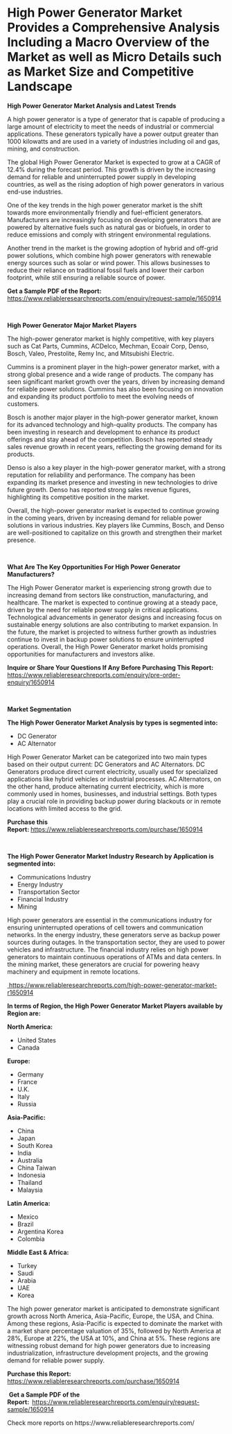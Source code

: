 <p><h1>High Power Generator Market Provides a Comprehensive Analysis Including a Macro Overview of the Market as well as Micro Details such as Market Size and Competitive Landscape</h1></p><p><strong>High Power Generator Market Analysis and Latest Trends</strong></p>
<p><p>A high power generator is a type of generator that is capable of producing a large amount of electricity to meet the needs of industrial or commercial applications. These generators typically have a power output greater than 1000 kilowatts and are used in a variety of industries including oil and gas, mining, and construction.</p><p>The global High Power Generator Market is expected to grow at a CAGR of 12.4% during the forecast period. This growth is driven by the increasing demand for reliable and uninterrupted power supply in developing countries, as well as the rising adoption of high power generators in various end-use industries.</p><p>One of the key trends in the high power generator market is the shift towards more environmentally friendly and fuel-efficient generators. Manufacturers are increasingly focusing on developing generators that are powered by alternative fuels such as natural gas or biofuels, in order to reduce emissions and comply with stringent environmental regulations.</p><p>Another trend in the market is the growing adoption of hybrid and off-grid power solutions, which combine high power generators with renewable energy sources such as solar or wind power. This allows businesses to reduce their reliance on traditional fossil fuels and lower their carbon footprint, while still ensuring a reliable source of power.</p></p>
<p><strong>Get a Sample PDF of the Report:&nbsp;</strong> <a href="https://www.reliableresearchreports.com/enquiry/request-sample/1650914">https://www.reliableresearchreports.com/enquiry/request-sample/1650914</a></p>
<p>&nbsp;</p>
<p><strong>High Power Generator Major Market Players</strong></p>
<p><p>The high-power generator market is highly competitive, with key players such as Cat Parts, Cummins, ACDelco, Mechman, Ecoair Corp, Denso, Bosch, Valeo, Prestolite, Remy Inc, and Mitsubishi Electric. </p><p>Cummins is a prominent player in the high-power generator market, with a strong global presence and a wide range of products. The company has seen significant market growth over the years, driven by increasing demand for reliable power solutions. Cummins has also been focusing on innovation and expanding its product portfolio to meet the evolving needs of customers.</p><p>Bosch is another major player in the high-power generator market, known for its advanced technology and high-quality products. The company has been investing in research and development to enhance its product offerings and stay ahead of the competition. Bosch has reported steady sales revenue growth in recent years, reflecting the growing demand for its products.</p><p>Denso is also a key player in the high-power generator market, with a strong reputation for reliability and performance. The company has been expanding its market presence and investing in new technologies to drive future growth. Denso has reported strong sales revenue figures, highlighting its competitive position in the market.</p><p>Overall, the high-power generator market is expected to continue growing in the coming years, driven by increasing demand for reliable power solutions in various industries. Key players like Cummins, Bosch, and Denso are well-positioned to capitalize on this growth and strengthen their market presence.</p></p>
<p>&nbsp;</p>
<p><strong>What Are The Key Opportunities For High Power Generator Manufacturers?</strong></p>
<p><p>The High Power Generator market is experiencing strong growth due to increasing demand from sectors like construction, manufacturing, and healthcare. The market is expected to continue growing at a steady pace, driven by the need for reliable power supply in critical applications. Technological advancements in generator designs and increasing focus on sustainable energy solutions are also contributing to market expansion. In the future, the market is projected to witness further growth as industries continue to invest in backup power solutions to ensure uninterrupted operations. Overall, the High Power Generator market holds promising opportunities for manufacturers and investors alike.</p></p>
<p><strong>Inquire or Share Your Questions If Any Before Purchasing This Report:</strong> <a href="https://www.reliableresearchreports.com/enquiry/pre-order-enquiry/1650914">https://www.reliableresearchreports.com/enquiry/pre-order-enquiry/1650914</a></p>
<p>&nbsp;</p>
<p><strong>Market Segmentation</strong></p>
<p><strong>The High Power Generator Market Analysis by types is segmented into:</strong></p>
<p><ul><li>DC Generator</li><li>AC Alternator</li></ul></p>
<p><p>High Power Generator Market can be categorized into two main types based on their output current: DC Generators and AC Alternators. DC Generators produce direct current electricity, usually used for specialized applications like hybrid vehicles or industrial processes. AC Alternators, on the other hand, produce alternating current electricity, which is more commonly used in homes, businesses, and industrial settings. Both types play a crucial role in providing backup power during blackouts or in remote locations with limited access to the grid.</p></p>
<p><strong>Purchase this Report:&nbsp;</strong><a href="https://www.reliableresearchreports.com/purchase/1650914">https://www.reliableresearchreports.com/purchase/1650914</a></p>
<p>&nbsp;</p>
<p><strong>The High Power Generator Market Industry Research by Application is segmented into:</strong></p>
<p><ul><li>Communications Industry</li><li>Energy Industry</li><li>Transportation Sector</li><li>Financial Industry</li><li>Mining</li></ul></p>
<p><p>High power generators are essential in the communications industry for ensuring uninterrupted operations of cell towers and communication networks. In the energy industry, these generators serve as backup power sources during outages. In the transportation sector, they are used to power vehicles and infrastructure. The financial industry relies on high power generators to maintain continuous operations of ATMs and data centers. In the mining market, these generators are crucial for powering heavy machinery and equipment in remote locations.</p></p>
<p><a href="https://www.reliableresearchreports.com/high-power-generator-market-r1650914">&nbsp;https://www.reliableresearchreports.com/high-power-generator-market-r1650914</a></p>
<p><strong>In terms of Region, the High Power Generator Market Players available by Region are:</strong></p>
<p>
    <p> <strong> North America: </strong>
        <ul>
            <li>United States</li>
            <li>Canada</li>
        </ul>
        </p> 
    <p> <strong> Europe: </strong>
        <ul>
            <li>Germany</li>
            <li>France</li>
            <li>U.K.</li>
            <li>Italy</li>
            <li>Russia</li>
        </ul>
        </p> 
    <p> <strong> Asia-Pacific: </strong>
        <ul>
            <li>China</li>
            <li>Japan</li>
            <li>South Korea</li>
            <li>India</li>
            <li>Australia</li>
            <li>China Taiwan</li>
            <li>Indonesia</li>
            <li>Thailand</li>
            <li>Malaysia</li>
        </ul>
        </p> 
    <p> <strong> Latin America: </strong>
        <ul>
            <li>Mexico</li>
            <li>Brazil</li>
            <li>Argentina Korea</li>
            <li>Colombia</li>
        </ul>
        </p> 
    <p> <strong> Middle East & Africa: </strong>
        <ul>
            <li>Turkey</li>
            <li>Saudi</li>
            <li>Arabia</li>
            <li>UAE</li>
            <li>Korea</li>
        </ul>
    </p>
    </p>
<p><p>The high power generator market is anticipated to demonstrate significant growth across North America, Asia-Pacific, Europe, the USA, and China. Among these regions, Asia-Pacific is expected to dominate the market with a market share percentage valuation of 35%, followed by North America at 28%, Europe at 22%, the USA at 10%, and China at 5%. These regions are witnessing robust demand for high power generators due to increasing industrialization, infrastructure development projects, and the growing demand for reliable power supply.</p></p>
<p><strong>Purchase this Report: </strong><a href="https://www.reliableresearchreports.com/purchase/1650914">https://www.reliableresearchreports.com/purchase/1650914</a></p>
<p>&nbsp;<strong>Get a Sample PDF of the Report:&nbsp;&nbsp;</strong><a href="https://www.reliableresearchreports.com/enquiry/request-sample/1650914">https://www.reliableresearchreports.com/enquiry/request-sample/1650914</a></p>
<p><strong></strong></p>
<p>Check more reports on https://www.reliableresearchreports.com/</p>